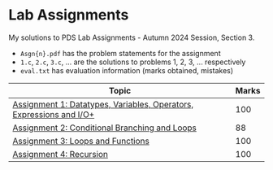 # Lab Assignments

My solutions to PDS Lab Assignments - Autumn 2024 Session, Section 3.

- `Asgn{n}.pdf` has the problem statements for the assignment
- `1.c`, `2.c`, `3.c`, ... are the solutions to problems 1, 2, 3, ... respectively
- `eval.txt` has evaluation information (marks obtained, mistakes)

| Topic                                                                                                      | Marks |
| ---------------------------------------------------------------------------------------------------------- | ----- |
| [Assignment 1: Datatypes, Variables, Operators, Expressions and I/O+](./01-datatypes-variables-operators/) | 100   |
| [Assignment 2: Conditional Branching and Loops](./02-conditional-branching-loops/)                         | 88    |
| [Assignment 3: Loops and Functions](./03-loops-functions/)                                                 | 100   |
| [Assignment 4: Recursion](./04-recursion/)                                                                 | 100   |
